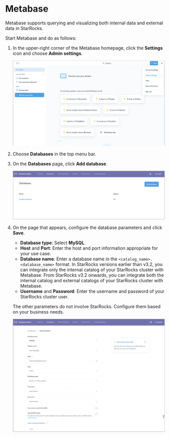 ---
---

# Metabase

Metabase supports querying and visualizing both internal data and external data in StarRocks.

Start Metabase and do as follows:

1. In the upper-right corner of the Metabase homepage, click the **Settings** icon and choose **Admin settings**.

   ![Metabase - Admin settings](../../assets/Metabase/Metabase_1.png)

2. Choose **Databases** in the top menu bar.

3. On the **Databases** page, click **Add database**.

   ![Metabase - Add database](../../assets/Metabase/Metabase_2.png)

4. On the page that appears, configure the database parameters and click **Save**.

   - **Database type**: Select **MySQL**.
   - **Host** and **Port**: Enter the host and port information appropriate for your use case.
   - **Database name**: Enter a database name in the `<catalog_name>.<database_name>` format. In StarRocks versions earlier than v3.2, you can integrate only the internal catalog of your StarRocks cluster with Metabase. From StarRocks v3.2 onwards, you can integrate both the internal catalog and external catalogs of your StarRocks cluster with Metabase.
   - **Username** and **Password**: Enter the username and password of your StarRocks cluster user.

   The other parameters do not involve StarRocks. Configure them based on your business needs.

   ![Metabase - Configure database](../../assets/Metabase/Metabase_3.png)

